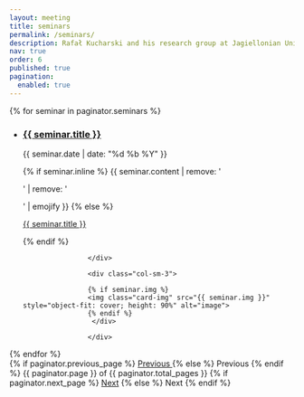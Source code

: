 ```yaml
---
layout: meeting
title: seminars
permalink: /seminars/
description: Rafał Kucharski and his research group at Jagiellonian University from the inside. Stay up to date with the latest achievements, meet researchers we are working with. 
nav: true
order: 6
published: true
pagination:
  enabled: true
---
```




<!-- This loops through the paginated seminars -->
{% for seminar in paginator.seminars %}
  <ul class="seminar-list"> 
<li>
			<div class="row">
				<div class="col-sm-9">
					<h3> <a class="seminar-title" href="{{ seminar.url }}">{{ seminar.title }}</a> </h3> 
					<p class="author">
    <span class="date">{{ seminar.date | date: "%d %b %Y" }}</span>
  </p>
					{% if seminar.inline %}
            {{ seminar.content | remove: '<p>' | remove: '</p>' | emojify }}
          {% else %}
            
<a class="seminar-title" href="{{ seminar.url }}">{{ seminar.title }}</a>
         
 {% endif %}
					
					</div>
					
					<div class="col-sm-3"> 
					
					{% if seminar.img %}
					<img class="card-img" src="{{ seminar.img }}" style="object-fit: cover; height: 90%" alt="image">
					{% endif %}
					 </div> 
					
					</div> 
		 

</li> 	 
</ul>
{% endfor %}

<!-- Pagination links -->
<div class="Seminars page navigation">
  {% if paginator.previous_page %}
    <a href="{{ paginator.previous_page_path }}" class="previous">
      Previous
    </a>
  {% else %}
    <span class="previous page-item disabled">Previous </span>
  {% endif %}
  <span class="page_number ">
   {{ paginator.page }} of {{ paginator.total_pages }}
  </span>
  {% if paginator.next_page %}
    <a href="{{ paginator.next_page_path }}" class="next">Next</a>
  {% else %}
    <span class="next page-item disabled">Next</span>
  {% endif %}
</div>
